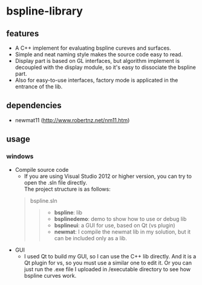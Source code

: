# bspline-library
## features
* A C++ implement for evaluating bspline cureves and surfaces. 
* Simple and neat naming style makes the source code easy to read. 
* Display part is based on GL interfaces, but algorithm implement is decoupled with the display module, so it's easy to dissociate the bspline part. 
* Also for easy-to-use interfaces, factory mode is applicated in the entrance of the lib.
## dependencies
* newmat11 (http://www.robertnz.net/nm11.htm)
## usage
### windows
  * Compile source code
    * If you are using Visual Studio 2012 or higher version, you can try to open the .sln file directly.  
    The project structure is as follows:
    >bspline.sln
    >>* **bspline**: lib  
    >>* **bsplinedemo**: demo to show how to use or debug lib  
    >>* **bsplineui**: a GUI for use, based on Qt (vs plugin)  
    >>* **newmat**: I compile the newmat lib in my solution, but it can be included only as a lib.   
  * GUI 
    * I used Qt to build my GUI, so I can use the C++ lib directly. And it is a Qt plugin for vs, so you must use a similar one to edit it. Or you can just run the .exe file I uploaded in /executable directory to see how bspline curves work. 
